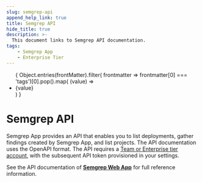 ```yaml
---
slug: semgrep-api
append_help_link: true
title: Semgrep API
hide_title: true
description: >-
  This document links to Semgrep API documentation.
tags:
    - Semgrep App
    - Enterprise Tier
---
```


<ul id="tag__badge-list">
{
Object.entries(frontMatter).filter(
    frontmatter => frontmatter[0] === 'tags')[0].pop().map(
    (value) => <li class='tag__badge-item'>{value}</li> )
}
</ul>

# Semgrep API

Semgrep App provides an API that enables you to list deployments, gather findings created by Semgrep App, and list projects. The API documentation uses the OpenAPI format. The API requires a [Team or Enterprise tier account](https://semgrep.dev/pricing/), with the subsequent API token provisioned in your settings.

See the API documentation of **[Semgrep Web App](https://semgrep.dev/api/v1/docs/)** for full reference information.
